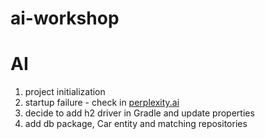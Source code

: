 # ai-workshop

# AI

1. project initialization
2. startup failure - check in [perplexity.ai](https://www.perplexity.ai/search/I-have-generated-BN57ADq.T7WyhmEe3xVBPg?s=c)
3. decide to add h2 driver in Gradle and update properties
4. add db package, Car entity and matching repositories


